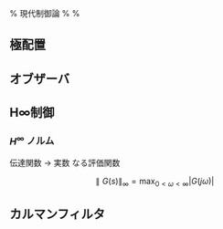 % 現代制御論
%
%


## 極配置

## オブザーバ

## H∞制御

### $H^\infty$ ノルム

伝達関数 → 実数 なる評価関数

$$
\parallel G(s) \parallel_\infty = \max_{0 < \omega < \infty} |G(j\omega)|
$$




## カルマンフィルタ
